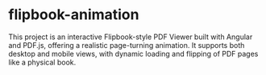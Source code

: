 # flipbook-animation
This project is an interactive Flipbook-style PDF Viewer built with Angular and PDF.js, offering a realistic page-turning animation. It supports both desktop and mobile views, with dynamic loading and flipping of PDF pages like a physical book.
